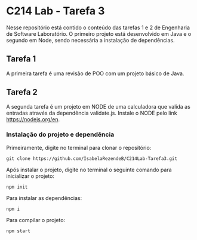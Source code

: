 # C214 Lab - Tarefa 3

Nesse repositório está contido o conteúdo das tarefas 1 e 2 de Engenharia de Software Laboratório.
O primeiro projeto está desenvolvido em Java e o segundo em Node, sendo necessária a instalação de dependências.

## Tarefa 1
A primeira tarefa é uma revisão de POO com um projeto básico de Java.

## Tarefa 2
A segunda tarefa é um projeto em NODE de uma calculadora que valida as entradas através da dependência validate.js. Instale o NODE pelo link https://nodejs.org/en.

### Instalação do projeto e dependência
Primeiramente, digite no terminal para clonar o repositório:
```
git clone https://github.com/IsabelaRezendeB/C214Lab-Tarefa3.git
```
Após instalar o projeto, digite no terminal o seguinte comando para inicializar o projeto:
```
npm init
```
Para instalar as dependências:
```
npm i
```
Para compilar o projeto:
```
npm start
```

